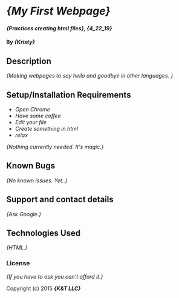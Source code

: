 # _{My First Webpage}_

#### _{Practices creating html files}, {4_22_19}_

#### By _**{Kristy}**_
## Description

_{Making webpages to say hello and goodbye in other languages.  }_

## Setup/Installation Requirements

* _Open Chrome_
* _Have some coffee_
* _Edit your file_
* _Create something in html_
* _relax_

_{Nothing currently needed. It's magic.}_

## Known Bugs

_{No known issues. Yet..}_

## Support and contact details

_{Ask Google.}_

## Technologies Used

_{HTML.}_

### License

*{If you have to ask you can't afford it.}*

Copyright (c) 2015 **_{K&T LLC}_**
